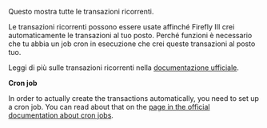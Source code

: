 Questo mostra tutte le transazioni ricorrenti.

Le transazioni ricorrenti possono essere usate affinché Firefly III crei automaticamente le transazioni al tuo posto. Perché funzioni è necessario che tu abbia un job cron in esecuzione che crei queste transazioni al posto tuo.

Leggi di più sulle transazioni ricorrenti nella [documentazione ufficiale](https://firefly-iii.readthedocs.io/en/latest/advanced/recurring.html).

**Cron job**

In order to actually create the transactions automatically, you need to set up a cron job. You can read about that on the [page in the official documentation about cron jobs](https://firefly-iii.readthedocs.io/en/latest/installation/cronjob.html).